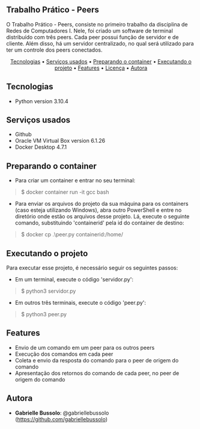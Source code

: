 ## Trabalho Prático - Peers
 
O Trabalho Prático - Peers, consiste no primeiro trabalho da disciplina de Redes de Computadores I. Nele, foi criado um software de terminal distribuído com três peers.
Cada peer possui função de servidor e de cliente. Além disso, há um servidor centralizado, no qual será utilizado para ter um controle dos peers conectados.

<p align="center">
 <a href="#tecnologias">Tecnologias</a> •
 <a href="#serviços-usados">Serviços usados</a> • 
 <a href="#preparando-o-container">Preparando o container</a> • 
 <a href="#executando-o-projeto">Executando o projeto</a> • 
 <a href="#features">Features</a> • 
 <a href="#licenc-a">Licença</a> • 
 <a href="#autora">Autora</a>
</p>
 
## Tecnologias 
  
* Python version  3.10.4
 
## Serviços usados
 
* Github
* Oracle VM Virtual Box version 6.1.26
* Docker Desktop 4.7.1
 
## Preparando o container
 
* Para criar um container e entrar no seu terminal:
>    $ docker container run -it gcc bash
* Para enviar os arquivos do projeto da sua máquina para os containers (caso esteja utilizando Windows), abra outro PowerShell e entre no diretório onde estão os arquivos desse projeto. Lá, execute o seguinte comando, substituindo 'containerid' pela id do container de destino:
>    $ docker cp .\peer.py containerid:/home/
 
## Executando o projeto

Para executar esse projeto, é necessário seguir os seguintes passos:

* Em um terminal, execute o código 'servidor.py':
>    $ python3 servidor.py

* Em outros três terminais, execute o código 'peer.py':
>    $ python3 peer.py
 
## Features
 
* Envio de um comando em um peer para os outros peers
* Execução dos comandos em cada peer
* Coleta e envio da resposta do comando para o peer de origem do comando
* Apresentação dos retornos do comando de cada peer, no peer de origem do comando
 
## Autora
 
* **Gabrielle Bussolo**: @gabriellebussolo (https://github.com/gabriellebussolo)
